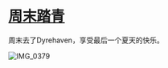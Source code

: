 # [周末踏青](https://github.com/cufezhusy/cufezhusy.github.io/issues/4)

周末去了Dyrehaven，享受最后一个夏天的快乐。

![IMG_0379](https://github.com/user-attachments/assets/83b59dce-c02b-4444-bce9-09a272ac89f6)
